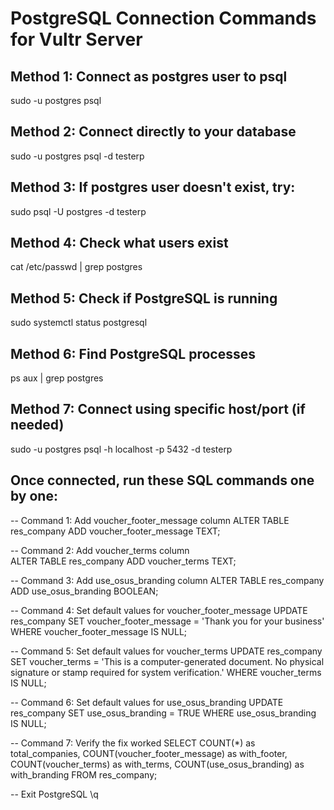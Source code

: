 # PostgreSQL Connection Commands for Vultr Server

## Method 1: Connect as postgres user to psql
sudo -u postgres psql

## Method 2: Connect directly to your database
sudo -u postgres psql -d testerp

## Method 3: If postgres user doesn't exist, try:
sudo psql -U postgres -d testerp

## Method 4: Check what users exist
cat /etc/passwd | grep postgres

## Method 5: Check if PostgreSQL is running
sudo systemctl status postgresql

## Method 6: Find PostgreSQL processes
ps aux | grep postgres

## Method 7: Connect using specific host/port (if needed)
sudo -u postgres psql -h localhost -p 5432 -d testerp

## Once connected, run these SQL commands one by one:

-- Command 1: Add voucher_footer_message column
ALTER TABLE res_company ADD voucher_footer_message TEXT;

-- Command 2: Add voucher_terms column  
ALTER TABLE res_company ADD voucher_terms TEXT;

-- Command 3: Add use_osus_branding column
ALTER TABLE res_company ADD use_osus_branding BOOLEAN;

-- Command 4: Set default values for voucher_footer_message
UPDATE res_company SET voucher_footer_message = 'Thank you for your business' WHERE voucher_footer_message IS NULL;

-- Command 5: Set default values for voucher_terms
UPDATE res_company SET voucher_terms = 'This is a computer-generated document. No physical signature or stamp required for system verification.' WHERE voucher_terms IS NULL;

-- Command 6: Set default values for use_osus_branding
UPDATE res_company SET use_osus_branding = TRUE WHERE use_osus_branding IS NULL;

-- Command 7: Verify the fix worked
SELECT COUNT(*) as total_companies, COUNT(voucher_footer_message) as with_footer, COUNT(voucher_terms) as with_terms, COUNT(use_osus_branding) as with_branding FROM res_company;

-- Exit PostgreSQL
\q
